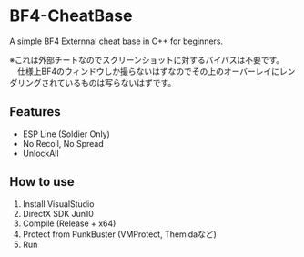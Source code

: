 # BF4-CheatBase
A simple BF4 Externnal cheat base in C++ for beginners.

※これは外部チートなのでスクリーンショットに対するバイパスは不要です。
　仕様上BF4のウィンドウしか撮らないはずなのでその上のオーバーレイにレンダリングされているものは写らないはずです。

## Features
* ESP Line (Soldier Only)
* No Recoil, No Spread
* UnlockAll

## How to use
1. Install VisualStudio
2. DirectX SDK Jun10
3. Compile (Release + x64)
4. Protect from PunkBuster (VMProtect, Themidaなど)
5. Run
